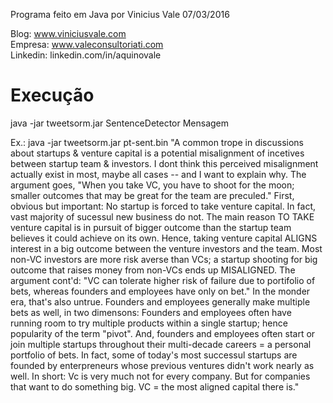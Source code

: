 Programa feito em Java por Vinicius Vale 07/03/2016

Blog: www.viniciusvale.com <br/> 
Empresa: www.valeconsultoriati.com <br />
Linkedin: linkedin.com/in/aquinovale

# Execução
java -jar tweetsorm.jar SentenceDetector Mensagem

Ex.: java -jar tweetsorm.jar pt-sent.bin "A common trope in discussions about startups & venture capital is a potential misalignment of incetives between startup team & investors. I dont think this perceived misalignment actually exist in most, maybe all cases -- and I want to explain why. The argument goes, \"When you take VC, you have to shoot for the moon; smaller outcomes that may be great for the team are preculed.\" First, obvious but important: No startup is forced to take venture capital. In fact, vast majority of sucessul new business do not. The main reason TO TAKE venture capital is in pursuit of bigger outcome than the startup team believes it could achieve on its own. Hence, taking venture capital ALIGNS interest in a big outcome between the venture investors and the team. Most non-VC investors are more risk averse than VCs; a startup shooting for big outcome that raises money from non-VCs ends up MISALIGNED. The argument cont'd: \"VC can tolerate higher risk of failure due to portifolio of bets, whereas founders and employees have only on bet.\" In the monder era, that's also untrue. Founders and employees generally make multiple bets as well, in two dimensons: Founders and employees often have running room to try multiple products within a single startup; hence popularity of the term \"pivot\". And, founders and employees often start or join multiple startups throughout their multi-decade careers = a personal portfolio of bets. In fact, some of today's most successul startups are founded by enterpreneurs whose previous ventures didn't work nearly as well. In short: Vc is very much not for every company. But for companies that want to do something big. VC = the most aligned capital there is."

